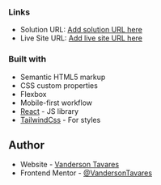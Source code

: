 ### Links

- Solution URL: [Add solution URL here](https://your-solution-url.com)
- Live Site URL: [Add live site URL here](https://your-live-site-url.com)

### Built with

- Semantic HTML5 markup
- CSS custom properties
- Flexbox
- Mobile-first workflow
- [React](https://reactjs.org/) - JS library
- [TailwindCss](https://tailwindcss.com) - For styles

## Author

- Website - [Vanderson Tavares](https://vandersontavares.netlify.com)
- Frontend Mentor - [@VandersonTavares](https://www.frontendmentor.io/profile/VandersonTavares)
